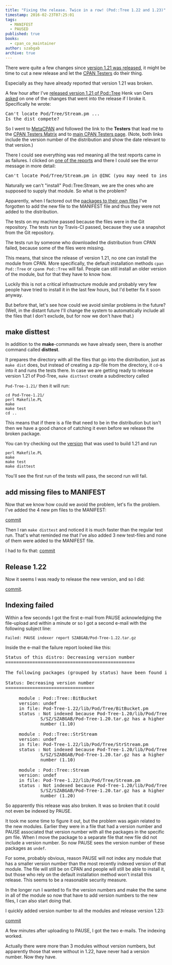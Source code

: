 ```yaml
---
title: "Fixing the release. Twice in a row! (Pod::Tree 1.22 and 1.23)"
timestamp: 2016-02-23T07:25:01
tags:
  - MANIFEST
  - PAUSED
published: true
books:
  - cpan_co_maintainer
author: szabgab
archive: true
---
```



There were quite a few changes since [version 1.21 was released](/move-packages-to-their-own-files),
it might be time to cut a new release and let the [CPAN Testers](http://cpantesters.org/) do their thing.

Especially as they have already reported that version 1.21 was broken.


A few hour after I've [released version 1.21 of Pod::Tree](/move-packages-to-their-own-files)
Henk van Oers
[asked](https://github.com/szabgab/Pod-Tree/commit/3b7c800429d9b74350e8b3e5f16669115e94da0f#commitcomment-11278767)
on one of the changes that went into the release if I broke it. Specifically he wrote:

<pre>
Can't locate Pod/Tree/Stream.pm ...
Is the dist compete?
</pre>

So I went to [MetaCPAN](https://metacpan.org/release/Pod-Tree) and followed the link to the **Testers**
that lead me to the [CPAN Testers Matrix](http://matrix.cpantesters.org/?dist=Pod-Tree+1.21)
and to [main CPAN Testers page](http://www.cpantesters.org/distro/P/Pod-Tree.html?oncpan=1&distmat=1&version=1.21).
(Note, both links include the version number of the distribution and show the date relevant to that version.)

There I could see everything was red meaning all the test reports came in as failures.
I clicked on [one of the reports](http://www.cpantesters.org/cpan/report/9342e643-6c01-1014-889d-0738ad0c606e)
and there I could see the error message in more detail:

<pre>
Can't locate Pod/Tree/Stream.pm in @INC (you may need to install the Pod::Tree::Stream module) (@INC contains: ...
</pre>

Naturally we can't "install" Pod::Tree:Stream, we are the ones who are supposed to supply that module. So what is the problem?

Apparently, when I factored out the [packages to their own files](/move-packages-to-their-own-files)
I've forgotten to add the new file to the MANIFEST file and thus they were not added to the distribution.

The tests on my machine passed because the files were in the Git repository.
The tests run by Travis-CI passed, because they use a snapshot from the Git repository.

The tests run by someone who downloaded the distribution from CPAN failed, because some of the files were missing.

This means, that since the release of version 1.21, no one can install the module from CPAN. More specifically, the default installation
methods `cpan Pod::Tree` or `cpanm Pod::Tree` will fail. People can still install an older version of the module,
but for that they have to know how.

Luckily this is not a critical infrastructure module and probably very few people have tried to install it in the last few hours,
but I'd better fix it soon anyway.

But before that, let's see how could we avoid similar problems in the future? (Well, in the distant future I'll
change the system to automatically include all the files that I don't exclude, but for now we don't have that.)

## make disttest

In addition to the **make**-commands we have already seen, there is another command called **disttest**.

It prepares the directory with all the files that go into the distribution, just as `make dist` does,
but instead of creating a zip-file from the directory, it `cd`-s into it and runs the tests there.
In case we are getting ready to release version 1.21 of Pod-Tree, `make disttest` create a subdirectory called

`Pod-Tree-1.21/` then it will run:

```
cd Pod-Tree-1.21/
perl Makefile.PL
make
make test
cd ..
```

This means that if there is a file that need to be in the distribution but isn't then we have a good chance of catching it
even before we release the broken package.

You can try checking out the [version](https://github.com/szabgab/Pod-Tree/commit/3b7c800429d9b74350e8b3e5f16669115e94da0f)
that was used to build 1.21 and run 

```
perl Makefile.PL
make
make test
make disttest
```

You'll see the first run of the tests will pass, the second run will fail.


## add missing files to MANIFEST

Now that we know how could we avoid the problem, let's fix the problem.
I've added the 4 new pm files to the MANIFEST:

[commit](https://github.com/szabgab/Pod-Tree/commit/8b1b541d15b5cde28bd1286cce981a74bd600a1a)

Then I ran `make disttest` and noticed it is much faster than the regular test run.
That's what reminded me that I've also added 3 new test-files and none of them were added
to the MANIFEST file.

I had to fix that:
[commit](https://github.com/szabgab/Pod-Tree/commit/59e0718e2c22b3eabfb20d55a74e72cc35d97b63)


## Release 1.22

Now it seems I was ready to release the new version, and so I did:

[commit](https://github.com/szabgab/Pod-Tree/commit/fbceeffccf70344a6176d8d9b5501a7b31664b92).


## Indexing failed

Within a few seconds I got the first e-mail from PAUSE acknowledging the file-upload and within a minute or so
I got a second e-mail with the following subject line:

```
Failed: PAUSE indexer report SZABGAB/Pod-Tree-1.22.tar.gz
```

Inside the e-mail the failure report looked like this:

<pre>
Status of this distro: Decreasing version number
================================================

The following packages (grouped by status) have been found in the distro:

Status: Decreasing version number
=================================

     module : Pod::Tree::BitBucket
     version: undef
     in file: Pod-Tree-1.22/lib/Pod/Tree/BitBucket.pm
     status : Not indexed because Pod-Tree-1.20/lib/Pod/Tree/HTML.pm in
             S/SZ/SZABGAB/Pod-Tree-1.20.tar.gz has a higher version
             number (1.10)

     module : Pod::Tree::StrStream
     version: undef
     in file: Pod-Tree-1.22/lib/Pod/Tree/StrStream.pm
     status : Not indexed because Pod-Tree-1.20/lib/Pod/Tree/HTML.pm in
             S/SZ/SZABGAB/Pod-Tree-1.20.tar.gz has a higher version
             number (1.10)

     module : Pod::Tree::Stream
     version: undef
     in file: Pod-Tree-1.22/lib/Pod/Tree/Stream.pm
     status : Not indexed because Pod-Tree-1.20/lib/Pod/Tree.pm in
             S/SZ/SZABGAB/Pod-Tree-1.20.tar.gz has a higher version
             number (1.20)
</pre>

So apparently this release was also broken. It was so broken that it could not even be indexed by PAUSE.

It took me some time to figure it out, but the problem was again related to the new modules.
Earlier they were in a file that had a version number and PAUSE associated that version number
with all the packages in the specific pm file. When I move the package to a separate file
that new file did not include a version number. So now PAUSE sees the version number
of these packages as `undef`.

For some, probably obvious, reason PAUSE will not index any module that has a smaller version number
than the most recently indexed version of that module. The file will still be on CPAN and people will
still be able to install it, but those who rely on the default installation method won't install this release.
This seems to be a reasonable security measure.

In the longer run I wanted to fix the version numbers and make the the same in all of the module so
now that have to add version numbers to the new files, I can also start doing that.

I quickly added version number to all the modules and release version 1.23:

[commit](https://github.com/szabgab/Pod-Tree/commit/8adfa59893f10965790a19ce88ac5ed2403b2fe2)

A few minutes after uploading to PAUSE, I got the two e-mails. The indexing worked.

Actually there were more than 3 modules without version numbers, but apparently those that were without
in 1.22, have never had a version number. Now they have.

